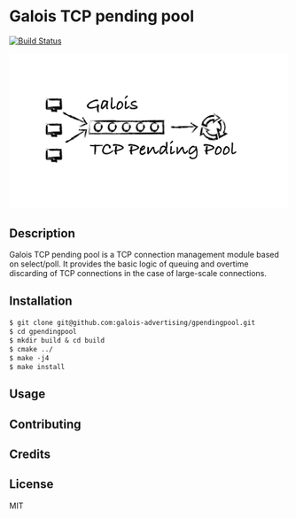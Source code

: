 # Galois TCP pending pool

[![Build Status](https://www.travis-ci.org/galois-advertising/gpendingpool.svg?branch=master)](https://www.travis-ci.org/galois-advertising/gpendingpool)


![logo](./galois-tcp-pending-pool.png)

## Description
Galois TCP pending pool is a TCP connection management module based on select/poll. It provides the basic logic of queuing and overtime discarding of TCP connections in the case of large-scale connections.

## Installation

```shell
$ git clone git@github.com:galois-advertising/gpendingpool.git
$ cd gpendingpool 
$ mkdir build & cd build
$ cmake ../
$ make -j4
$ make install
```

## Usage

## Contributing

## Credits

## License

MIT

